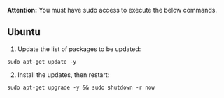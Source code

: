 **Attention:** You must have sudo access to execute the below commands.
## Ubuntu
1. Update the list of packages to be updated:
```
sudo apt-get update -y
```
2. Install the updates, then restart:
```
sudo apt-get upgrade -y && sudo shutdown -r now
